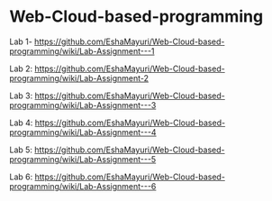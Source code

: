 # Web-Cloud-based-programming

Lab 1- https://github.com/EshaMayuri/Web-Cloud-based-programming/wiki/Lab-Assignment---1

Lab 2: https://github.com/EshaMayuri/Web-Cloud-based-programming/wiki/Lab-Assignment-2

Lab 3: https://github.com/EshaMayuri/Web-Cloud-based-programming/wiki/Lab-Assignment---3

Lab 4: https://github.com/EshaMayuri/Web-Cloud-based-programming/wiki/Lab-Assignment---4

Lab 5: https://github.com/EshaMayuri/Web-Cloud-based-programming/wiki/Lab-Assignment---5

Lab 6: https://github.com/EshaMayuri/Web-Cloud-based-programming/wiki/Lab-Assignment---6
